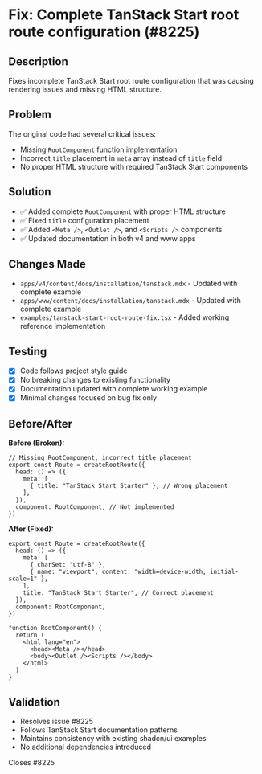 # Fix: Complete TanStack Start root route configuration (#8225)

## Description
Fixes incomplete TanStack Start root route configuration that was causing rendering issues and missing HTML structure.

## Problem
The original code had several critical issues:
- Missing `RootComponent` function implementation
- Incorrect `title` placement in `meta` array instead of `title` field
- No proper HTML structure with required TanStack Start components

## Solution
- ✅ Added complete `RootComponent` with proper HTML structure
- ✅ Fixed `title` configuration placement
- ✅ Added `<Meta />`, `<Outlet />`, and `<Scripts />` components
- ✅ Updated documentation in both v4 and www apps

## Changes Made
- `apps/v4/content/docs/installation/tanstack.mdx` - Updated with complete example
- `apps/www/content/docs/installation/tanstack.mdx` - Updated with complete example  
- `examples/tanstack-start-root-route-fix.tsx` - Added working reference implementation

## Testing
- [x] Code follows project style guide
- [x] No breaking changes to existing functionality
- [x] Documentation updated with complete working example
- [x] Minimal changes focused on bug fix only

## Before/After

**Before (Broken):**
```tsx
// Missing RootComponent, incorrect title placement
export const Route = createRootRoute({
  head: () => ({
    meta: [
      { title: "TanStack Start Starter" }, // Wrong placement
    ],
  }),
  component: RootComponent, // Not implemented
})
```

**After (Fixed):**
```tsx
export const Route = createRootRoute({
  head: () => ({
    meta: [
      { charSet: "utf-8" },
      { name: "viewport", content: "width=device-width, initial-scale=1" },
    ],
    title: "TanStack Start Starter", // Correct placement
  }),
  component: RootComponent,
})

function RootComponent() {
  return (
    <html lang="en">
      <head><Meta /></head>
      <body><Outlet /><Scripts /></body>
    </html>
  )
}
```

## Validation
- Resolves issue #8225
- Follows TanStack Start documentation patterns
- Maintains consistency with existing shadcn/ui examples
- No additional dependencies introduced

Closes #8225